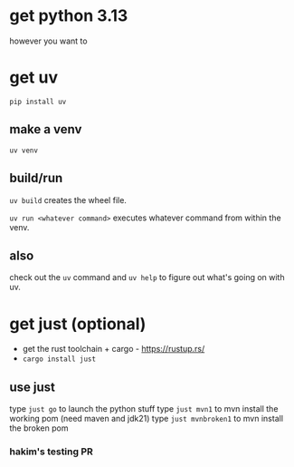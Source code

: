 # get python 3.13

however you want to

# get uv

`pip install uv`

## make a venv

`uv venv`

## build/run

`uv build` creates the wheel file.

`uv run <whatever command>` executes whatever command from within the venv.

## also

check out the `uv` command and `uv help` to figure out what's going on with uv.

# get just (optional)

- get the rust toolchain + cargo - https://rustup.rs/
- `cargo install just`

## use just

type `just go` to launch the python stuff
type `just mvn1` to mvn install the working pom (need maven and jdk21)
type `just mvnbroken1` to mvn install the broken pom

### hakim's testing PR
